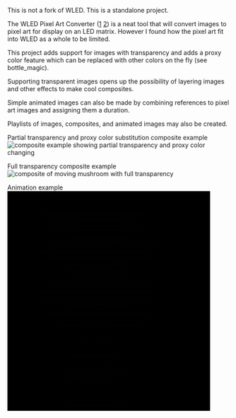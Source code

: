 This is not a fork of WLED. This is a standalone project.

The WLED Pixel Art Converter ([1](https://kno.wled.ge/features/pixel-art-converter/) [2](https://github.com/Aircoookie/WLED/tree/main/wled00/data/pixart)) is a neat tool that will convert images to pixel art for display on an LED matrix. However I found how the pixel art fit into WLED as a whole to be limited. 

This project adds support for images with transparency and adds a proxy color feature which can be replaced with other colors on the fly (see bottle_magic).

Supporting transparent images opens up the possibility of layering images and other effects to make cool composites.

Simple animated images can also be made by combining references to pixel art images and assigning them a duration.

Playlists of images, composites, and animated images may also be created.


Partial transparency and proxy color substitution composite example
![composite example showing partial transparency and proxy color changing](https://raw.githubusercontent.com/jethomson/jethomson.github.io/refs/heads/main/MatrixPixelArt/partial_transparency_magic_ghost.gif "Example of a composite of a background effect and an image with partial transparency and a proxy color that is automatically replaced with shifting colors")

Full transparency composite example
![composite of moving mushroom with full transparency](https://raw.githubusercontent.com/jethomson/jethomson.github.io/refs/heads/main/MatrixPixelArt/mushroom.gif "Example of a composite of a mushroom with a transparent hole showing the background underneath")

Animation example
![animated pixel art of Link's death](https://raw.githubusercontent.com/jethomson/jethomson.github.io/refs/heads/main/MatrixPixelArt/link_death_medium.gif "Animation of Link's death made from several still images")

